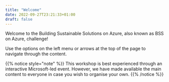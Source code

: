 ```yaml
---
title: "Welcome"
date: 2022-09-27T23:21:33+01:00
draft: false
---
```

Welcome to the Building Sustainable Solutions on Azure, also known as BSS on Azure, challenge!

Use the options on the left menu or arrows at the top of the page to navigate through the content.

{{% notice style="note" %}}
This workshop is best experienced through an interactive Microsoft-led event. However, we have made available the main content to everyone in case you wish to organise your own.
{{% /notice %}}
